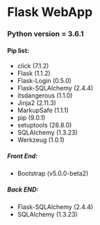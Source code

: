 # Flask WebApp
 
### Python version = 3.6.1

#### Pip list:
 - click (7.1.2)
 - Flask (1.1.2)
 - Flask-Login (0.5.0)
 - Flask-SQLAlchemy (2.4.4)
 - itsdangerous (1.1.0)
 - Jinja2 (2.11.3)
 - MarkupSafe (1.1.1)
 - pip (9.0.1)
 - setuptools (28.8.0)
 - SQLAlchemy (1.3.23)
 - Werkzeug (1.0.1)

##### Front End:
 - Bootstrap (v5.0.0-beta2)
##### Back END:
 - Flask-SQLAlchemy (2.4.4)
 - SQLAlchemy (1.3.23)
